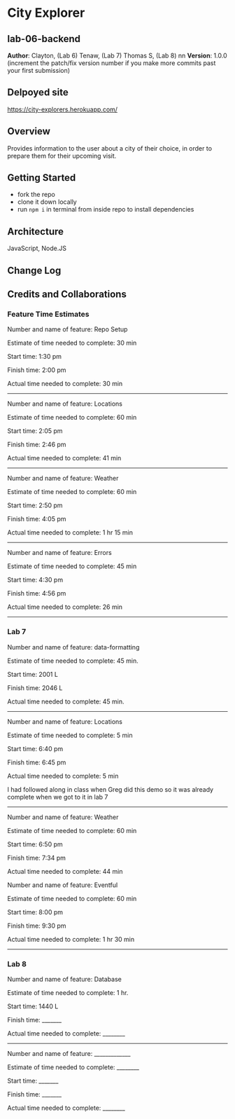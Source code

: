 # City Explorer
## lab-06-backend

**Author**: Clayton, (Lab 6) Tenaw, (Lab 7) Thomas S, (Lab 8) nn
**Version**: 1.0.0 (increment the patch/fix version number if you make more commits past your first submission)

## Delpoyed site
https://city-explorers.herokuapp.com/

## Overview
<!-- Provide a high level overview of what this application is and why you are building it, beyond the fact that it's an assignment for this class. (i.e. What's your problem domain?) -->
Provides information to the user about a city of their choice, in order to prepare them for their upcoming visit.

## Getting Started
<!-- What are the steps that a user must take in order to build this app on their own machine and get it running? -->
- fork the repo
- clone it down locally
- run `npm i` in terminal from inside repo to install dependencies

## Architecture
<!-- Provide a detailed description of the application design. What technologies (languages, libraries, etc) you're using, and any other relevant design information. -->
JavaScript, Node.JS

## Change Log
<!-- Use this area to document the iterative changes made to your application as each feature is successfully implemented. Use time stamps. Here's an examples:

01-01-2001 4:59pm - Application now has a fully-functional express server, with a GET route for the location resource. -->


## Credits and Collaborations
<!-- Give credit (and a link) to other people or resources that helped you build this application. -->

### Feature Time Estimates

Number and name of feature: Repo Setup

Estimate of time needed to complete: 30 min

Start time: 1:30 pm

Finish time: 2:00 pm

Actual time needed to complete: 30 min

---------------------------------------

Number and name of feature: Locations

Estimate of time needed to complete: 60 min

Start time: 2:05 pm

Finish time: 2:46 pm

Actual time needed to complete: 41 min

---------------------------------------

Number and name of feature: Weather

Estimate of time needed to complete: 60 min

Start time: 2:50 pm

Finish time: 4:05 pm

Actual time needed to complete: 1 hr 15 min

---------------------------------------

Number and name of feature: Errors

Estimate of time needed to complete: 45 min

Start time: 4:30 pm

Finish time: 4:56 pm

Actual time needed to complete: 26 min

*****************************************************************************
### Lab 7

Number and name of feature: data-formatting

Estimate of time needed to complete: 45 min.

Start time: 2001 L

Finish time: 2046 L

Actual time needed to complete: 45 min.

*****************************************************************************

Number and name of feature: Locations

Estimate of time needed to complete: 5 min

Start time: 6:40 pm

Finish time: 6:45 pm

Actual time needed to complete: 5 min

I had followed along in class when Greg did this demo so it was already complete when we got to it in lab 7

*****************************************************************************

Number and name of feature: Weather

Estimate of time needed to complete: 60 min

Start time: 6:50 pm

Finish time: 7:34 pm

Actual time needed to complete: 44 min


Number and name of feature: Eventful

Estimate of time needed to complete: 60 min

Start time: 8:00 pm

Finish time: 9:30 pm

Actual time needed to complete: 1 hr 30 min

*****************************************************************************
### Lab 8

Number and name of feature: Database

Estimate of time needed to complete: 1 hr.

Start time: 1440 L

Finish time: _______

Actual time needed to complete: ________

*****************************************************************************

Number and name of feature: _____________

Estimate of time needed to complete: ________

Start time: _______

Finish time: _______

Actual time needed to complete: ________


